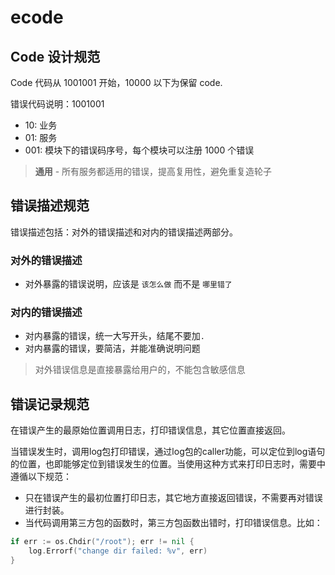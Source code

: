# ecode

## Code 设计规范
Code 代码从 1001001 开始，10000 以下为保留 code.

错误代码说明：1001001
+ 10: 业务
+ 01: 服务
+ 001: 模块下的错误码序号，每个模块可以注册 1000 个错误


> **通用** - 所有服务都适用的错误，提高复用性，避免重复造轮子

## 错误描述规范

错误描述包括：对外的错误描述和对内的错误描述两部分。

### 对外的错误描述

- 对外暴露的错误说明，应该是 `该怎么做` 而不是 `哪里错了`

### 对内的错误描述

- 对内暴露的错误，统一大写开头，结尾不要加`.`
- 对内暴露的错误，要简洁，并能准确说明问题

> 对外错误信息是直接暴露给用户的，不能包含敏感信息

## 错误记录规范

在错误产生的最原始位置调用日志，打印错误信息，其它位置直接返回。

当错误发生时，调用log包打印错误，通过log包的caller功能，可以定位到log语句的位置，也即能够定位到错误发生的位置。当使用这种方式来打印日志时，需要中遵循以下规范：

- 只在错误产生的最初位置打印日志，其它地方直接返回错误，不需要再对错误进行封装。
- 当代码调用第三方包的函数时，第三方包函数出错时，打印错误信息。比如：

```go
if err := os.Chdir("/root"); err != nil {
    log.Errorf("change dir failed: %v", err)
}
```
